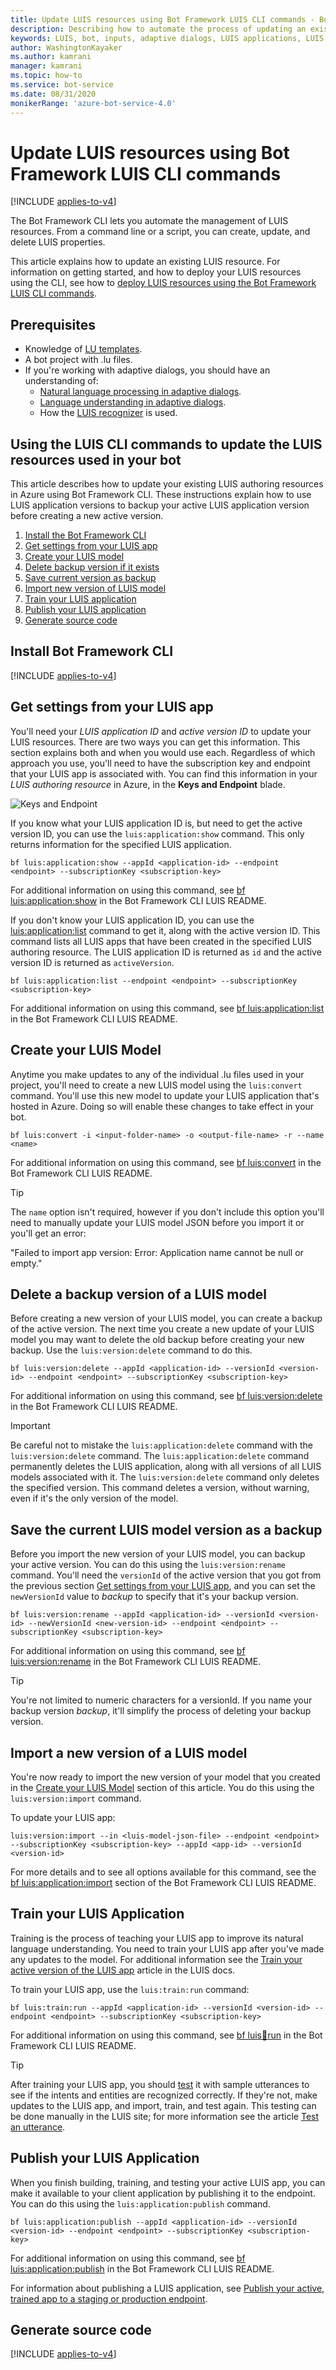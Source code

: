 ```yaml
---
title: Update LUIS resources using Bot Framework LUIS CLI commands - Bot Service
description: Describing how to automate the process of updating an existing LUIS application using Bot Framework SDK LUIS CLI commands
keywords: LUIS, bot, inputs, adaptive dialogs, LUIS applications, LUIS Models,
author: WashingtonKayaker
ms.author: kamrani
manager: kamrani
ms.topic: how-to
ms.service: bot-service
ms.date: 08/31/2020
monikerRange: 'azure-bot-service-4.0'
---
```


# Update LUIS resources using Bot Framework LUIS CLI commands

[!INCLUDE [applies-to-v4](../includes/applies-to-v4-current.md)]

The Bot Framework CLI lets you automate the management of LUIS resources. From a command line or a script, you can create, update, and delete LUIS properties.

This article explains how to update an existing LUIS resource. For information on getting started, and how to deploy your LUIS resources using the CLI, see how to [deploy LUIS resources using the Bot Framework LUIS CLI commands][how-to-deploy-using-luis-cli].

## Prerequisites

- Knowledge of [LU templates][lu-templates].
- A bot project with .lu files.
- If you're working with adaptive dialogs, you should have an understanding of:
  - [Natural language processing in adaptive dialogs][natural-language-processing-in-adaptive-dialogs].
  - [Language understanding in adaptive dialogs][language-understanding].
  - How the [LUIS recognizer][luis-recognizer] is used.

## Using the LUIS CLI commands to update the LUIS resources used in your bot

This article describes how to update your existing LUIS authoring resources in Azure using Bot Framework CLI. These instructions explain how to use LUIS application versions to backup your active LUIS application version before creating a new active version.

1. [Install the Bot Framework CLI](#install-bot-framework-cli)
1. [Get settings from your LUIS app](#get-settings-from-your-luis-app)
1. [Create your LUIS model](#create-your-luis-model)
1. [Delete backup version if it exists](#delete-a-backup-version-of-a-luis-model)
1. [Save current version as backup](#save-the-current-luis-model-version-as-a-backup)
1. [Import new version of LUIS model](#import-a-new-version-of-a-luis-model)
1. [Train your LUIS application](#train-your-luis-application)
1. [Publish your LUIS application](#publish-your-luis-application)
1. [Generate source code](#generate-source-code)

## Install Bot Framework CLI

[!INCLUDE [applies-to-v4](../includes/install-bf-cli.md)]

## Get settings from your LUIS app

You'll need your _LUIS application ID_ and _active version ID_ to update your LUIS resources. There are two ways you can get this information. This section explains both and when you would use each. Regardless of which approach you use, you'll need to have the subscription key and endpoint that your LUIS app is associated with. You can find this information in your _LUIS authoring resource_ in Azure, in the **Keys and Endpoint** blade.

![Keys and Endpoint](./media/adaptive-dialogs/keys-and-endpoint-myluisapp.png)

If you know what your LUIS application ID is, but need to get the active version ID, you can use the `luis:application:show` command. This only returns information for the specified LUIS application.

``` cli
bf luis:application:show --appId <application-id> --endpoint <endpoint> --subscriptionKey <subscription-key>
```

For additional information on using this command, see [bf luis:application:show][bf-luisapplicationshow] in the Bot Framework CLI LUIS README.

If you don't know your LUIS application ID, you can use the [luis:application:list][bf-luisapplicationlist] command to get it, along with the active version ID. This command lists all LUIS apps that have been created in the specified LUIS authoring resource. The LUIS application ID is returned as `id` and the active version ID is returned as `activeVersion`.

``` cli
bf luis:application:list --endpoint <endpoint> --subscriptionKey <subscription-key>
```

For additional information on using this command, see [bf luis:application:list][bf-luisapplicationlist] in the Bot Framework CLI LUIS README.

## Create your LUIS Model

Anytime you make updates to any of the individual .lu files used in your project, you'll need to create a new LUIS model using the `luis:convert` command. You'll use this new model to update your LUIS application that's hosted in Azure. Doing so will enable these changes to take effect in your bot.

``` cli
bf luis:convert -i <input-folder-name> -o <output-file-name> -r --name <name>
```

For additional information on using this command, see [bf luis:convert][bf-luisconvert] in the Bot Framework CLI LUIS README.

<!--
In the example below, the command is run in a command line while in the root directory of your project. It will search for all .lu files in the _dialogs_ directory and because of the `-r` option, all of its sub-directories. It will save a file named **LUISModel.json** in the _output_ directory.

``` cli
bf luis:convert -i dialogs -o .\output\LUISModel.json -r --name LUISModel.json
```
-->

> [!TIP]
>
> The `name` option isn't required, however if you don't include this option you'll need to manually update your LUIS model JSON before you import it or you'll get an error:
>
> "Failed to import app version: Error: Application name cannot be null or empty."

## Delete a backup version of a LUIS model

Before creating a new version of your LUIS model, you can create a backup of the active version. The next time you create a new update of your LUIS model you may want to delete the old backup before creating your new backup. Use the `luis:version:delete` command to do this.

``` cli
bf luis:version:delete --appId <application-id> --versionId <version-id> --endpoint <endpoint> --subscriptionKey <subscription-key>
```

For additional information on using this command, see [bf luis:version:delete][bf-luisversiondelete] in the Bot Framework CLI LUIS README.

> [!IMPORTANT]
>
> Be careful not to mistake the `luis:application:delete` command with the `luis:version:delete` command. The `luis:application:delete` command permanently deletes the LUIS application, along with all versions of all LUIS models associated with it. The `luis:version:delete` command only deletes the specified version. This command deletes a version, without warning, even if it's the only version of the model.

## Save the current LUIS model version as a backup

Before you import the new version of your LUIS model, you can backup your active version. You can do this using the `luis:version:rename` command. You'll need the `versionId` of the active version that you got from the previous section [Get settings from your LUIS app](#get-settings-from-your-luis-app), and you can set the `newVersionId` value to *backup* to specify that it's your backup version.

``` cli
bf luis:version:rename --appId <application-id> --versionId <version-id> --newVersionId <new-version-id> --endpoint <endpoint> --subscriptionKey <subscription-key>
```

For additional information on using this command, see [bf luis:version:rename][bf-luisversionrename] in the Bot Framework CLI LUIS README.

> [!TIP]
>
> You're not limited to numeric characters for a versionId. If you name your backup version *backup*, it'll simplify the process of deleting your backup version.

## Import a new version of a LUIS model

You're now ready to import the new version of your model that you created in the [Create your LUIS Model](#create-your-luis-model) section of this article. You do this using the `luis:version:import` command.

To update your LUIS app:

``` cli
luis:version:import --in <luis-model-json-file> --endpoint <endpoint> --subscriptionKey <subscription-key> --appId <app-id> --versionId <version-id>
```

For more details and to see all options available for this command, see the [bf luis:application:import][bf-luisapplicationimport] section of the Bot Framework CLI LUIS README.

## Train your LUIS Application

Training is the process of teaching your LUIS app to improve its natural language understanding. You need to train your LUIS app after you've made any updates to the model. For additional information see the [Train your active version of the LUIS app][luis-how-to-train] article in the LUIS docs.

To train your LUIS app, use the `luis:train:run` command:

```cli
bf luis:train:run --appId <application-id> --versionId <version-id> --endpoint <endpoint> --subscriptionKey <subscription-key>
```

For additional information on using this command, see [bf luis:train:run][bf-luistrainrun] in the Bot Framework CLI LUIS README.

> [!TIP]
>
> After training your LUIS app, you should [test][luis-concept-test] it with sample utterances to see if the intents and entities are recognized correctly. If they're not, make updates to the LUIS app, and import, train, and test again. This testing can be done manually in the LUIS site; for more information see the article [Test an utterance][test-an-utterance].

## Publish your LUIS Application

When you finish building, training, and testing your active LUIS app, you can make it available to your client application by publishing it to the endpoint. You can do this using the `luis:application:publish` command.

```cli
bf luis:application:publish --appId <application-id> --versionId <version-id> --endpoint <endpoint> --subscriptionKey <subscription-key>
```

For additional information on using this command, see [bf luis:application:publish][luisapplicationpublish] in the Bot Framework CLI LUIS README.

For information about publishing a LUIS application, see [Publish your active, trained app to a staging or production endpoint][luis-how-to-publish-app].

## Generate source code

[!INCLUDE [applies-to-v4](../includes/generate-source-code-luis-cli.md)]

<!-------------------------------------------------------------------------------------------------->
[luis-recognizer]: bot-builder-concept-adaptive-dialog-recognizers.md#luis-recognizer
[natural-language-processing-in-adaptive-dialogs]: bot-builder-concept-adaptive-dialog-recognizers.md#introduction-to-natural-language-processing-in-adaptive-dialogs
[language-understanding]: bot-builder-concept-adaptive-dialog-recognizers.md#language-understanding
[lu-templates]: ../file-format/bot-builder-lu-file-format.md
[luis-how-to-azure-subscription]: /azure/cognitive-services/luis/luis-how-to-azure-subscription

[bf-luisapplicationimport]: https://github.com/microsoft/botframework-cli/tree/main/packages/cli-luis#bf-luisapplicationimport
[bf-luisapplicationcreate]: https://github.com/microsoft/botframework-cli/tree/main/packages/cli-luis#bf-luisapplicationcreate
[bf-luisapplicationlist]: https://github.com/microsoft/botframework-cli/tree/main/packages/cli-luis#bf-luisapplicationlist
[bf-luisapplicationshow]: https://github.com/microsoft/botframework-cli/tree/main/packages/cli-luis#bf-luisapplicationshow
[bf-luistrainrun]: https://github.com/microsoft/botframework-cli/tree/main/packages/cli-luis#bf-luistrainrun
[luisapplicationpublish]: https://github.com/microsoft/botframework-cli/tree/main/packages/cli-luis#bf-luisapplicationpublish
[bf-luisversionrename]: https://github.com/microsoft/botframework-cli/tree/main/packages/cli-luis#bf-luisversionrename
[bf-luisversiondelete]:  https://github.com/microsoft/botframework-cli/tree/main/packages/cli-luis#bf-luisversiondelete
[bf-luisconvert]: https://github.com/microsoft/botframework-cli/tree/main/packages/cli-luis#bf-luisconvert

[luis-how-to-add-intents]: /azure/cognitive-services/LUIS/luis-how-to-add-intents
[luis-how-to-start-new-app]: /azure/cognitive-services/LUIS/luis-how-to-start-new-app
[luis-how-to-train]: /azure/cognitive-services/LUIS/luis-how-to-train
[luis-concept-test]: /azure/cognitive-services/LUIS/luis-concept-test
[test-an-utterance]: /azure/cognitive-services/LUIS/luis-interactive-test#test-an-utterance
[luis-interactive-test]: /azure/cognitive-services/LUIS/luis-interactive-test
[luis-how-to-publish-app]: /azure/cognitive-services/LUIS/luis-how-to-publish-app

[how-to-deploy-using-luis-cli]: bot-builder-howto-bf-cli-deploy-luis.md
<!-------------------------------------------------------------------------------------------------->
